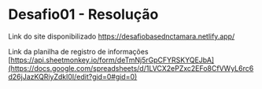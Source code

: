 # Desafio01 - Resolução

Link do site disponibilizado https://desafiobasednctamara.netlify.app/

Link da planilha de registro de informações [https://api.sheetmonkey.io/form/deTmNj5rGpCFYRSKYQEJbA](https://docs.google.com/spreadsheets/d/1LVCX2ePZxc2EFo8CfVWyL6rc6d26jJazKQRiyZdkl0I/edit?gid=0#gid=0)
